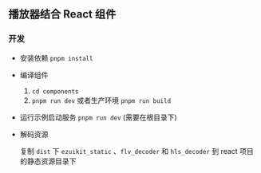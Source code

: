 ## 播放器结合 React 组件

### 开发

- 安装依赖 `pnpm install`

- 编译组件

  1. `cd components`
  2. `pnpm run dev` 或者生产环境 `pnpm run build`

- 运行示例启动服务 `pnpm run dev` (需要在根目录下)

- 解码资源

  复制 `dist` 下 `ezuikit_static` 、`flv_decoder` 和 `hls_decoder` 到 react 项目的静态资源目录下
